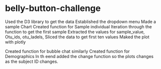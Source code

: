 # belly-button-challenge
Used the D3 library to get the data
Established the dropdown menu
Made a sample Chart
Created function for Sample individual
Iteration through the function to get the first sample
Extracted the values for sample_value, Otu_ids, otu_ladels, 
Sliced the data to get first ten values
Maked the plot with plotly

 




Created function for bubble chat similarly
Created function for Demographics
In th eend added the change function so the plots changes as the subject ID changes.
